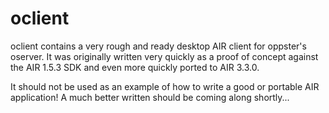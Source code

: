 oclient
=======

oclient contains a very rough and ready desktop AIR client for oppster's oserver.
It was originally written very quickly as a proof of concept against the AIR 1.5.3 SDK and even more quickly ported to AIR 3.3.0.

It should not be used as an example of how to write a good or portable AIR application!
A much better written should be coming along shortly...